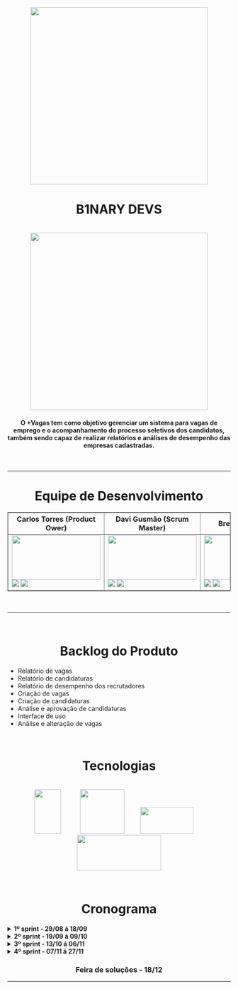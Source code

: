 <div align= "center">
<img src = "https://github.com/WallaceHS20/Testes/blob/main/logo%20(1).png" width="400" height="400" />

<h1>B1NARY DEVS </h1></br> 
</div>

<div align = "center">

<img src = "https://user-images.githubusercontent.com/101594950/186716264-470da9dd-da11-46ae-8fe8-0cec7e82c898.png" width="400" height="400" />

  #### O **+Vagas** tem como objetivo gerenciar um sistema para vagas de emprego e o acompanhamento do processo seletivos dos candidatos, também sendo capaz de realizar relatórios e análises de desempenho das empresas cadastradas. 

</div>

<br>

--------------------------------------------------------------------------------------------------------------------------------------------------- 
<div align="center">

# **Equipe de Desenvolvimento** <br>

</div>
 
<table border="1">
<thead>
    <tr>
        <th>Carlos Torres (Product Ower) <width="100"/th>
          <th>Davi Gusmão (Scrum Master) <width="100"/th>
            <th>Breno Silva (Dev) <width="100"/th>
              <th>Gabriel Vieira (Dev) <width="100"/th>
                <th>Gui Santana (Dev) <width="100"/th>
                  <th>Larissa Souza (Dev) <width="100"/th>
                    <th>Wallace Honorato (Dev) <width="100"/th>
    </tr>
</thead>
<tbody>
    <tr>
        <td><img src="https://user-images.githubusercontent.com/101594950/173720182-1be62bbb-a684-41e7-9d27-28eae7359714.png" width="200" height="100" target="_blank"></a> <br> <a href="https://www.linkedin.com/in/carlos-torres-638b13210" target="_blank"><img src="https://img.shields.io/badge/-LinkedIn-%230077B5?style=for-the-badge&logo=linkedin&logoColor=white" target="_blank"></a> <a href="https://github.com/CarlosTorres2305" target="_blank"><img src="https://img.shields.io/badge/GitHub-100000?style=for-the-badge&logo=github&logoColor=white" target="_blank"></a> </td> 
                <td><img src="https://user-images.githubusercontent.com/101594950/173720182-1be62bbb-a684-41e7-9d27-28eae7359714.png" width="200" height="100" target="_blank"></a> <br> <a href="https://www.linkedin.com/in/davi-gusm%C3%A3o-a09421240" target="_blank"><img src="https://img.shields.io/badge/-LinkedIn-%230077B5?style=for-the-badge&logo=linkedin&logoColor=white" target="_blank"></a> <a href="https://github.com/Davign10" target="_blank"><img src="https://img.shields.io/badge/GitHub-100000?style=for-the-badge&logo=github&logoColor=white" target="_blank"></a> </td> 
                <td><img src="https://user-images.githubusercontent.com/101594950/173720182-1be62bbb-a684-41e7-9d27-28eae7359714.png" width="200" height="100" target="_blank"></a> <br> <a href="https://www.linkedin.com/in/breno-do-nascimento-silva" target="_blank"><img src="https://img.shields.io/badge/-LinkedIn-%230077B5?style=for-the-badge&logo=linkedin&logoColor=white" target="_blank"></a> <a href="https://github.com/Breno30" target="_blank"><img src="https://img.shields.io/badge/GitHub-100000?style=for-the-badge&logo=github&logoColor=white" target="_blank"></a> </td>
                <td><img src="https://user-images.githubusercontent.com/101594950/173720182-1be62bbb-a684-41e7-9d27-28eae7359714.png" width="200" height="100" target="_blank"></a> <br> <a href="https://www.linkedin.com/in/gabriel-silva-vieira-79166b208/" target="_blank"><img src="https://img.shields.io/badge/-LinkedIn-%230077B5?style=for-the-badge&logo=linkedin&logoColor=white" target="_blank"></a> <a href="https://github.com/DevBielgrazi" target="_blank"><img src="https://img.shields.io/badge/GitHub-100000?style=for-the-badge&logo=github&logoColor=white" target="_blank"></a> </td>
                <td><img src="https://user-images.githubusercontent.com/101594950/173720182-1be62bbb-a684-41e7-9d27-28eae7359714.png" width="200" height="100" target="_blank"></a> <br> <a href="https://www.linkedin.com/in/guilherme-santana-696535249" target="_blank"><img src="https://img.shields.io/badge/-LinkedIn-%230077B5?style=for-the-badge&logo=linkedin&logoColor=white" target="_blank"></a> <a href="https://github.com/1SGuilherme" target="_blank"><img src="https://img.shields.io/badge/GitHub-100000?style=for-the-badge&logo=github&logoColor=white" target="_blank"></a> </td>
                                <td><img src="https://user-images.githubusercontent.com/101594950/173720182-1be62bbb-a684-41e7-9d27-28eae7359714.png" width="200" height="100" target="_blank"></a> <br> <a href="https://www.linkedin.com/in/larissatsouza" target="_blank"><img src="https://img.shields.io/badge/-LinkedIn-%230077B5?style=for-the-badge&logo=linkedin&logoColor=white" target="_blank"></a> <a href="https://github.com/larissasouz" target="_blank"><img src="https://img.shields.io/badge/GitHub-100000?style=for-the-badge&logo=github&logoColor=white" target="_blank"></a> </td>
                                                <td><img src="https://user-images.githubusercontent.com/101594950/173720182-1be62bbb-a684-41e7-9d27-28eae7359714.png" width="200" height="100" target="_blank"></a> <br> <a href="https://www.linkedin.com/in/wallace-honorato-b15a3b1a2" target="_blank"><img src="https://img.shields.io/badge/-LinkedIn-%230077B5?style=for-the-badge&logo=linkedin&logoColor=white" target="_blank"></a> <a href="https://github.com/WallaceHS20" target="_blank"><img src="https://img.shields.io/badge/GitHub-100000?style=for-the-badge&logo=github&logoColor=white" target="_blank"></a> </td>
    </tr>
</tbody>
<tfoot>
</tfoot>
</table>
<br>

---------------------------------------------------------------------------------------------------------------------------------------------
<div align = "center"><br>
 
# Backlog do Produto
 
</div>
 
- Relatório de vagas
- Relatório de candidaturas
- Relatório de desempenho dos recrutadores
- Criação de vagas
- Criação de candidaturas
- Análise e aprovação de candidaturas
- Interface de uso
- Análise e alteração de vagas

<div align= "center">
 
 <br>

# Tecnologias <br>
 
<br ><img src = "https://user-images.githubusercontent.com/101594950/186548020-70fe6c79-a090-46f9-91e4-ebf6200d9a75.png" width="60" height="100" /> &nbsp; &nbsp; &nbsp; &nbsp; &nbsp; <img src = "https://user-images.githubusercontent.com/101594950/186552334-e74856f0-294a-46e7-bde3-f06b42e9bb57.png" width="100" height="100" /> &nbsp; &nbsp; &nbsp; &nbsp; <img src = "https://user-images.githubusercontent.com/101594950/186552399-591df955-f423-4ac6-8474-6d7a7c05c69c.png" width="120" height="60" /> &nbsp; &nbsp; &nbsp; <img src = "https://user-images.githubusercontent.com/101594950/186661772-cc028ca9-489e-43bd-969b-8a57dfb2e516.png" width="190" height="80" />
</div> <br>

<div align="center">

# Cronograma
  
</div>
  
<details>
  
 **<summary> 1º sprint - 29/08 á 18/09 </summary><br>**
  
* **a definir**
* a definir
* a definir


<hr>
  
 #### imagens programa exemplo
  
 <b>[Documentação a ser realizada](https://github.com/fatec-bd1sem/Otus/files/8696015/sprint1.pdf)</b>
 <br>

 <b>Gráfico de Burndown</b>
 <br>
 ![image](https://user-images.githubusercontent.com/59184811/168484736-37a60122-cb39-4e7b-b6a9-21bc38cad026.png)

</details>


<details>
  
 **<summary> 2º sprint - 19/09 á 09/10 </summary><br>**
  
* **a definir**
* a definir
* a definir

<hr> 
 
 <b>[Documentação a ser realizada](https://github.com/fatec-bd1sem/Otus/files/8696015/sprint1.pdf)</b>
 <br>
 
 <b>Gráfico de Burndown</b>
 <br>
 ![image](https://user-images.githubusercontent.com/59184811/168485529-45118439-b08c-407c-9c9c-c268228f491d.png)

 </details>
 
 <details>
  
 **<summary> 3º sprint - 13/10 á 06/11 </summary>**
* **a definir**
* a definir
* a definir

<hr>

 <b>[Documentação a ser realizada](https://github.com/fatec-bd1sem/Otus/files/8696015/sprint1.pdf)</b>
 <br>
 
 <b>Gráfico de Burndown</b>
 <br>
 ![image](https://user-images.githubusercontent.com/59184811/172053967-04975a0d-f20c-468d-accd-427b3ac6f528.png)

 </details>
 
 </div>
  
<details>
  
 **<summary> 4º sprint - 07/11 á 27/11 </summary><br>**
  
* **a definir**
* a definir
* a definir


<hr>
  
 #### imagens programa exemplo
  
 <b>[Documentação a ser realizada](https://github.com/fatec-bd1sem/Otus/files/8696015/sprint1.pdf)</b>
 <br>

 <b>Gráfico de Burndown</b>
 <br>
 ![image](https://user-images.githubusercontent.com/59184811/168484736-37a60122-cb39-4e7b-b6a9-21bc38cad026.png)

</details>

<div align="center">

### Feira de soluções - 18/12 

</div>
  
<hr>


